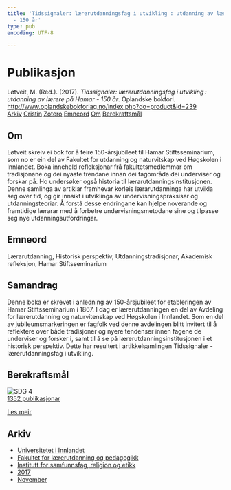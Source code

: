 ```yaml
---
title: 'Tidssignaler: lærerutdanningsfag i utvikling : utdanning av lærere på Hamar
  - 150 år'
type: pub
encoding: UTF-8

---
```

<h1>Publikasjon</h1>
<article id="csl-bib-container-SM9HYDJJ" class="csl-bib-container">
  <div class="csl-bib-body"> <div class="csl-entry">Løtveit, M. (Red.). (2017). <i>Tidssignaler: lærerutdanningsfag i utvikling : utdanning av lærere på Hamar - 150 år</i>. Oplandske bokforl. <a href="http://www.oplandskebokforlag.no/index.php?do=product&#38;id=239">http://www.oplandskebokforlag.no/index.php?do=product&#38;id=239</a></div> </div>
  <div class="csl-bib-buttons">
    <a href="#taxonomy-article-SM9HYDJJ" alt="archive" class="csl-bib-button">Arkiv</a>
    <a href="https://app.cristin.no/results/show.jsf?id=1511235" alt="Cristin" class="csl-bib-button">Cristin</a>
    <a href="http://zotero.org/groups/5881554/items/SM9HYDJJ" alt="Zotero" class="csl-bib-button">Zotero</a>
    <a href="#keywords-article-SM9HYDJJ" alt="keywords" class="csl-bib-button">Emneord</a>
    <a href="#about-article-SM9HYDJJ" alt="about_pub" class="csl-bib-button">Om</a>
    <a href="#sdg-article-SM9HYDJJ" alt="sdg" class="csl-bib-button">Berekraftsmål</a>
  </div>
  <div id="csl-bib-meta-container-SM9HYDJJ"></div>
</article>
<div id="csl-bib-meta-SM9HYDJJ" class="csl-bib-meta">
  <article id="about-article-SM9HYDJJ" class="about_pub-article">
    <h1>Om</h1>
    Løtveit skreiv ei bok for å feire 150-årsjubileet til Hamar Stiftsseminarium, som no er ein del av Fakultet for utdanning og naturvitskap ved Høgskolen i Innlandet. Boka inneheld refleksjonar frå fakultetsmedlemmar om tradisjonane og dei nyaste trendane innan dei fagområda dei underviser og forskar på. Ho undersøker også historia til lærarutdanningsinstitusjonen. Denne samlinga av artiklar framhevar korleis lærarutdanninga har utvikla seg over tid, og gir innsikt i utviklinga av undervisningspraksisar og utdanningsteoriar. Å forstå desse endringane kan hjelpe noverande og framtidige lærarar med å forbetre undervisningsmetodane sine og tilpasse seg nye utdanningsutfordringar.
  </article>
  <article id="keywords-article-SM9HYDJJ" class="keywords-article">
    <h1>Emneord</h1>
    Lærarutdanning, Historisk perspektiv, Utdanningstradisjonar, Akademisk refleksjon, Hamar Stiftsseminarium
  </article>
  <article id="abstract-article-SM9HYDJJ" class="abstract-article">
    <h1>Samandrag</h1>
    Denne boka er skrevet i anledning av 150-årsjubileet for etableringen av Hamar Stiftsseminarium i 1867. I dag er lærerutdanningen en del av Avdeling for lærerutdanning og naturvitenskap ved Høgskolen i Innlandet. Som en del av jubileumsmarkeringen er fagfolk ved denne avdelingen blitt invitert til å reflektere over både tradisjoner og nyere tendenser innen fagene de underviser og forsker i, samt til å se på lærerutdanningsinstitusjonen i et historisk perspektiv. Dette har resultert i artikkelsamlingen Tidssignaler - lærerutdanningsfag i utvikling.
  </article>
  <article id="sdg-article-SM9HYDJJ" class="sdg-article">
    <h1>Berekraftsmål</h1>
    <div class="sdg-container"><div id="sdg4" class="sdg">
        <img src="{{< params subfolder >}}images/sdg/sdg04_nn.png" class="image" alt="SDG 4">
        <div class="sdg-overlay">
          <a href="/nn/archive/?key=?sdg=4#archive" class="sdg-publication-count"><span>1352</span> publikasjonar</a>
          <p><a href="https://fn.no/om-fn/fns-baerekraftsmaal/god-utdanning?lang=nno-NO" class="sdg-read-more">Les meir</a></p>
        </div>
      </div></div>
  </article>
  <article id="taxonomy-article-SM9HYDJJ" class="taxonomy-article">
    <h1>Arkiv</h1>
    <ul>
      <li>
        <a href="/nn/archive/?key=3DCRN523">Universitetet i Innlandet</a>
      </li>
      <li>
        <a href="/nn/archive/?key=WYNZA47F">Fakultet for lærerutdanning og pedagogikk</a>
      </li>
      <li>
        <a href="/nn/archive/?key=XY7UYWKQ">Institutt for samfunnsfag, religion og etikk</a>
      </li>
      <li>
        <a href="/nn/archive/?key=C5RPEIFL">2017</a>
      </li>
      <li>
        <a href="/nn/archive/?key=8EQDUWKD">November</a>
      </li>
    </ul>
  </article>
</div>
